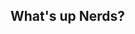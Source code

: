 ## What's up Nerds?

<!--
**Doomboiii/Doomboiii** is a ✨ _special_ ✨ repository because its `README.md` (this file) appears on your GitHub profile.

Here are some ideas to get you started:

- 🔭 I’m currently working on ... yer mother
- 🌱 I’m currently learning ... how to woo yer mother
- 👯 I’m looking to collaborate on ... a threesome with yer mother
- 🤔 I’m looking for help with ... a threesome with yer mother
- 💬 Ask me about ... yer mother
- 📫 How to reach me: ... ask yer mother
- 😄 Pronouns: ... yo mamma so fat her pronouns are Her/Shey
- ⚡ Fun fact: ... I'm ur dad
-->
